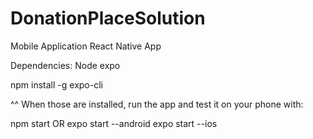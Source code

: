 # DonationPlaceSolution
Mobile Application 
React Native App

Dependencies: 
Node
expo

npm install -g expo-cli


^^ When those are installed, run the app and test it on your phone with:

npm start
OR
expo start --android
expo start --ios

